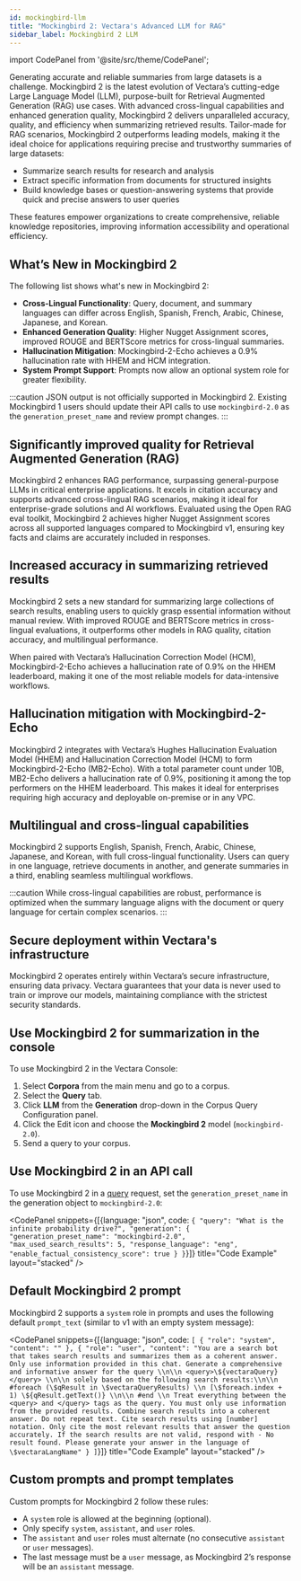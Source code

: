```yaml
---
id: mockingbird-llm
title: "Mockingbird 2: Vectara's Advanced LLM for RAG"
sidebar_label: Mockingbird 2 LLM
---
```



import CodePanel from '@site/src/theme/CodePanel';


Generating accurate and reliable summaries from large datasets is a challenge. 
Mockingbird 2 is the latest evolution of Vectara’s cutting-edge Large 
Language Model (LLM), purpose-built for Retrieval Augmented Generation (RAG) 
use cases. With advanced cross-lingual capabilities and enhanced generation 
quality, Mockingbird 2 delivers unparalleled accuracy, quality, and efficiency 
when summarizing retrieved results. Tailor-made for RAG scenarios, Mockingbird 
2 outperforms leading models, making it the ideal choice for applications 
requiring precise and trustworthy summaries of large datasets:

* Summarize search results for research and analysis
* Extract specific information from documents for structured insights
* Build knowledge bases or question-answering systems that provide quick and 
  precise answers to user queries

These features empower organizations to create comprehensive, reliable 
knowledge repositories, improving information accessibility and operational 
efficiency.

## What’s New in Mockingbird 2

The following list shows what's new in Mockingbird 2:
* **Cross-Lingual Functionality**: Query, document, and summary languages can 
  differ across English, Spanish, French, Arabic, Chinese, Japanese, and Korean.
* **Enhanced Generation Quality**: Higher Nugget Assignment scores, improved 
  ROUGE and BERTScore metrics for cross-lingual summaries.
* **Hallucination Mitigation**: Mockingbird-2-Echo achieves a 0.9% hallucination 
  rate with HHEM and HCM integration.
* **System Prompt Support**: Prompts now allow an optional system role for 
  greater flexibility.

:::caution
JSON output is not officially supported in Mockingbird 2. Existing 
Mockingbird 1 users should update their API calls to use `mockingbird-2.0` 
as the `generation_preset_name` and review prompt changes.
:::


## Significantly improved quality for Retrieval Augmented Generation (RAG)

Mockingbird 2 enhances RAG performance, surpassing general-purpose LLMs in 
critical enterprise applications. It excels in citation accuracy and supports 
advanced cross-lingual RAG scenarios, making it ideal for enterprise-grade 
solutions and AI workflows. Evaluated using the Open RAG eval toolkit, 
Mockingbird 2 achieves higher Nugget Assignment scores across all supported 
languages compared to Mockingbird v1, ensuring key facts and claims are 
accurately included in responses.


## Increased accuracy in summarizing retrieved results

Mockingbird 2 sets a new standard for summarizing large collections of search 
results, enabling users to quickly grasp essential information without manual 
review. With improved ROUGE and BERTScore metrics in cross-lingual evaluations, 
it outperforms other models in RAG quality, citation accuracy, and 
multilingual performance.

When paired with Vectara’s Hallucination Correction Model (HCM), 
Mockingbird-2-Echo achieves a hallucination rate of 0.9% on the HHEM 
leaderboard, making it one of the most reliable models for data-intensive 
workflows.


## Hallucination mitigation with Mockingbird-2-Echo

Mockingbird 2 integrates with Vectara’s Hughes Hallucination Evaluation Model 
(HHEM) and Hallucination Correction Model (HCM) to form Mockingbird-2-Echo 
(MB2-Echo). With a total parameter count under 10B, MB2-Echo delivers a 
hallucination rate of 0.9%, positioning it among the top performers on the HHEM 
leaderboard. This makes it ideal for enterprises requiring high accuracy and 
deployable on-premise or in any VPC.


## Multilingual and cross-lingual capabilities

Mockingbird 2 supports English, Spanish, French, Arabic, Chinese, Japanese, 
and Korean, with full cross-lingual functionality. Users can query in one 
language, retrieve documents in another, and generate summaries in a third, 
enabling seamless multilingual workflows.

:::caution 
While cross-lingual capabilities are robust, performance is 
optimized when the summary language aligns with the document or query language 
for certain complex scenarios.
:::

## Secure deployment within Vectara's infrastructure

Mockingbird 2 operates entirely within Vectara’s secure infrastructure, 
ensuring data privacy. Vectara guarantees that your data is never used to 
train or improve our models, maintaining compliance with the strictest 
security standards.

## Use Mockingbird 2 for summarization in the console

To use Mockingbird 2 in the Vectara Console:

1. Select **Corpora** from the main menu and go to a corpus.
2. Select the **Query** tab.
3. Click **LLM** from the **Generation** drop-down in the Corpus Query 
   Configuration panel.
4. Click the Edit icon and choose the **Mockingbird 2** model (`mockingbird-2.0`).
5. Send a query to your corpus.

## Use Mockingbird 2 in an API call

To use Mockingbird 2 in a [query](/docs/api-reference/search-apis/search) request, set the `generation_preset_name` in the 
generation object to `mockingbird-2.0`:

<CodePanel snippets={[{language: "json", code: `{
  "query": "What is the infinite probability drive?",
  "generation": {
    "generation_preset_name": "mockingbird-2.0",
    "max_used_search_results": 5,
    "response_language": "eng",
    "enable_factual_consistency_score": true
  }
}`}]} title="Code Example" layout="stacked" />
## Default Mockingbird 2 prompt

Mockingbird 2 supports a `system` role in prompts and uses the following 
default `prompt_text` (similar to v1 with an empty system message):

<CodePanel snippets={[{language: "json", code: `[
  {
    "role": "system",
    "content": ""
  },
  {
    "role": "user",
    "content": "You are a search bot that takes search results and summarizes them as a coherent answer. Only use information provided in this chat. Generate a comprehensive and informative answer for the query \\n\\n <query>\${vectaraQuery}</query> \\n\\n solely based on the following search results:\\n\\n #foreach (\$qResult in \$vectaraQueryResults) \\n [\$foreach.index + 1) \${qResult.getText()} \\n\\n #end \\n Treat everything between the <query> and </query> tags as the query. You must only use information from the provided results. Combine search results into a coherent answer. Do not repeat text. Cite search results using [number] notation. Only cite the most relevant results that answer the question accurately. If the search results are not valid, respond with - No result found. Please generate your answer in the language of \$vectaraLangName"
  }
]`}]} title="Code Example" layout="stacked" />
## Custom prompts and prompt templates

Custom prompts for Mockingbird 2 follow these rules:

* A `system` role is allowed at the beginning (optional).
* Only specify `system`, `assistant`, and `user` roles.
* The `assistant` and `user` roles must alternate (no consecutive `assistant` or 
  `user` messages).
* The last message must be a `user` message, as Mockingbird 2’s response will 
  be an `assistant` message.
